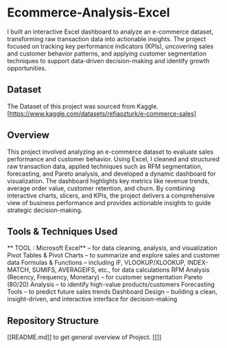 # Ecommerce-Analysis-Excel
I built an interactive Excel dashboard to analyze an e-commerce dataset, transforming raw transaction data into actionable insights. The project focused on tracking key performance indicators (KPIs), uncovering sales and customer behavior patterns, and applying customer segmentation techniques to support data-driven decision-making and identify growth opportunities.

## Dataset
The Dataset of this project was sourced from Kaggle. [https://www.kaggle.com/datasets/refiaozturk/e-commerce-sales]

## Overview
This project involved analyzing an e-commerce dataset to evaluate sales performance and customer behavior. Using Excel, I cleaned and structured raw transaction data, applied techniques such as RFM segmentation, forecasting, and Pareto analysis, and developed a dynamic dashboard for visualization. The dashboard highlights key metrics like revenue trends, average order value, customer retention, and churn. By combining interactive charts, slicers, and KPIs, the project delivers a comprehensive view of business performance and provides actionable insights to guide strategic decision-making.

## Tools & Techniques Used
** TOOL : Microsoft Excel** – for data cleaning, analysis, and visualization<br>
Pivot Tables & Pivot Charts – to summarize and explore sales and customer data
Formulas & Functions – including IF, VLOOKUP/XLOOKUP, INDEX-MATCH, SUMIFS, AVERAGEIFS, etc., for data calculations
RFM Analysis (Recency, Frequency, Monetary) – for customer segmentation
Pareto (80/20) Analysis – to identify high-value products/customers
Forecasting Tools – to predict future sales trends
Dashboard Design – building a clean, insight-driven, and interactive interface for decision-making

## Repository Structure
[[README.md]] to get general overview of Project.
[[]]

